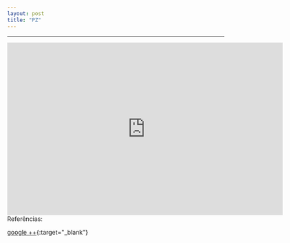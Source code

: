 ```yaml
---
layout: post
title: "PZ"
---
```


<hr>
<iframe width="640" height="400" src="http://player.oocn.eu/musica/pz.html" frameborder="0" allowfullscreen></iframe>
<!--
<iframe src="https://docs.google.com/presentation/d/1_Lj_c_8i7aAKnZRFLg37NfxkJz1HYmyM_IkCU84Kkoc/embed?start=true&loop=true&delayms=5000" frameborder="0" width="640" height="400" allowfullscreen="true" mozallowfullscreen="true" webkitallowfullscreen="true"></iframe>
-->
Referências:

[google ++](https://plus.google.com/+Serushio/){:target="_blank"}
